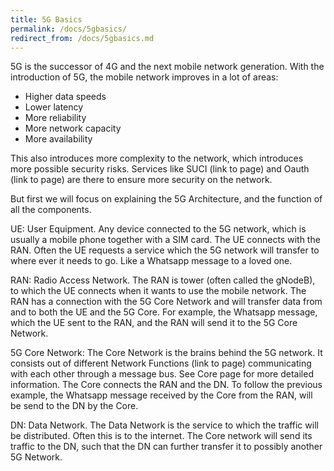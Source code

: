 ```yaml
---
title: 5G Basics
permalink: /docs/5gbasics/
redirect_from: /docs/5gbasics.md
---
```


5G is the successor of 4G and the next mobile network generation. With the introduction of 5G, the mobile network improves in a lot of areas:

- Higher data speeds
- Lower latency
- More reliability
- More network capacity
- More availability

This also introduces more complexity to the network, which introduces more possible security risks. Services like SUCI (link to page) and Oauth (link to page) are there to ensure more security on the network. 

But first we will focus on explaining the 5G Architecture, and the function of all the components.

UE: User Equipment. Any device connected to the 5G network, which is usually a mobile phone together with a SIM card. The UE connects with the RAN. Often the UE requests a service which the 5G network will transfer to where ever it needs to go. Like a Whatsapp message to a loved one.

RAN: Radio Access Network. The RAN is tower (often called the gNodeB), to which the UE connects when it wants to use the mobile network. The RAN has a connection with the 5G Core Network and will transfer data from and to both the UE and the 5G Core. For example, the Whatsapp message, which the UE sent to the RAN, and the RAN will send it to the 5G Core Network.

5G Core Network: The Core Network is the brains behind the 5G network. It consists out of different Network Functions (link to page) communicating with each other through a message bus. See Core page for more detailed information. The Core connects the RAN and the DN. To follow the previous example, the Whatsapp message received by the Core from the RAN, will be send to the DN by the Core.

DN: Data Network. The Data Network is the service to which the traffic will be distributed. Often this is to the internet. The Core network will send its traffic to the DN, such that the DN can further transfer it to possibly another 5G Network.


